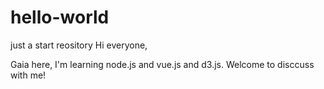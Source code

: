 # hello-world
just a start reository
Hi everyone,

Gaia here, I'm learning node.js and vue.js and d3.js. Welcome to disccuss with me!
